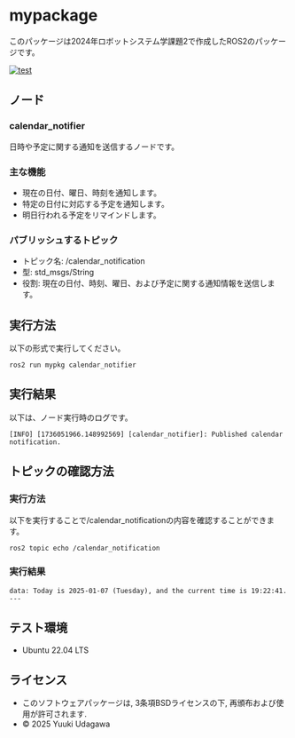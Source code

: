 # mypackage
このパッケージは2024年ロボットシステム学課題2で作成したROS2のパッケージです。

[![test](https://github.com/Asanomaru/mypkg/actions/workflows/test.yml/badge.svg)](https://github.com/Asanomaru/mypkg/actions/workflows/test.yml)

## ノード

### calendar_notifier
日時や予定に関する通知を送信するノードです。

### 主な機能
- 現在の日付、曜日、時刻を通知します。
- 特定の日付に対応する予定を通知します。
- 明日行われる予定をリマインドします。

### パブリッシュするトピック
- トピック名: /calendar_notification
- 型: std_msgs/String
- 役割: 現在の日付、時刻、曜日、および予定に関する通知情報を送信します。

## 実行方法
以下の形式で実行してください。
```
ros2 run mypkg calendar_notifier
```

## 実行結果
以下は、ノード実行時のログです。
```
[INFO] [1736051966.148992569] [calendar_notifier]: Published calendar notification.
```

## トピックの確認方法

### 実行方法
以下を実行することで/calendar_notificationの内容を確認することができます。
```
ros2 topic echo /calendar_notification
```

### 実行結果
```
data: Today is 2025-01-07 (Tuesday), and the current time is 19:22:41.
---
```

## テスト環境
- Ubuntu 22.04 LTS

## ライセンス
- このソフトウェアパッケージは, 3条項BSDライセンスの下, 再頒布および使用が許可されます.
- © 2025 Yuuki Udagawa
